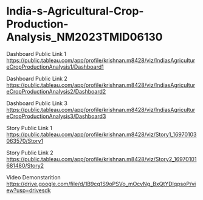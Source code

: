 # India-s-Agricultural-Crop-Production-Analysis_NM2023TMID06130

Dashboard Public Link 1  https://public.tableau.com/app/profile/krishnan.m8428/viz/IndiasAgricultureCropProductionAnalysis1/Dashboard1

Dashboard Public Link 2   https://public.tableau.com/app/profile/krishnan.m8428/viz/IndiasAgricultureCropProductionAnalysis2/Dashboard2

Dashboard Public Link 3   https://public.tableau.com/app/profile/krishnan.m8428/viz/IndiasAgricultureCropProductionAnalysis3/Dashboard3

Story Public Link 1   https://public.tableau.com/app/profile/krishnan.m8428/viz/Story1_16970103063570/Story1

Story Public Link 2   https://public.tableau.com/app/profile/krishnan.m8428/viz/Story2_16970101681480/Story2

Video Demonstarition  https://drive.google.com/file/d/1B9cq1S9oPSVo_mOcvNg_BxQtYDIqpsoP/view?usp=drivesdk
